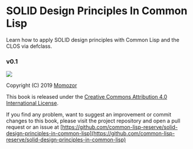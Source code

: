 # SOLID Design Principles In Common Lisp

Learn how to apply SOLID design principles with Common Lisp and the CLOS via defclass.

### v0.1

![](https://i.creativecommons.org/l/by/4.0/88x31.png)

Copyright \(C\) 2019 [Momozor](https://github.com/momozor)

This book is released under the [Creative Commons Attribution 4.0 International License](http://creativecommons.org/licenses/by/4.0/).

If you find any problem, want to suggest an improvement or commit changes to this book, please visit the project repository and open a pull request or an issue at  [https://github.com/common-lisp-reserve/solid-design-principles-in-common-lisp](https://github.com/common-lisp-reserve/solid-design-principles-in-common-lisp)

